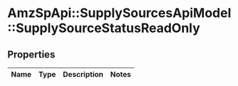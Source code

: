 # AmzSpApi::SupplySourcesApiModel::SupplySourceStatusReadOnly

## Properties
Name | Type | Description | Notes
------------ | ------------- | ------------- | -------------


